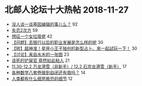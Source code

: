 # 北邮人论坛十大热帖 2018-11-27

- [没人谈一谈基因编辑的事儿么？](https://bbs.byr.cn/article/Talking/6074292) 92
- [失恋2次方](https://bbs.byr.cn/article/Feeling/3089576) 59
- [想征一个女垃圾佬](https://bbs.byr.cn/article/Friends/1901264) 42
- [【问题】去银行以后的职业发展是怎么样的呢](https://bbs.byr.cn/article/WorkLife/1112110) 30
- [【转】超神准！星座小王子独创的新型占卜、來一起試玩一下！](https://bbs.byr.cn/article/Constellations/326533) 30
- [【讨论】来自水木的一张图](https://bbs.byr.cn/article/Job/2006455) 23
- [该死的铲屎官 竟然如此粘人](https://bbs.byr.cn/article/Picture/3230142) 21
- [11.30-12.2 万龙滑雪（非新手）/ 12.2 石京龙滑雪（新手）](https://bbs.byr.cn/article/Ski_Snowboard/541) 17
- [各种数学八套卷做到自闭还有救吗？](https://bbs.byr.cn/article/AimGraduate/1153247) 14
- [人类都有什么细思极恐的细节](https://bbs.byr.cn/article/Joke/725967) 12


